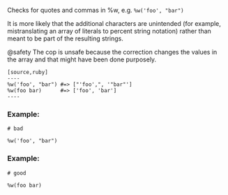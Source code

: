 Checks for quotes and commas in %w, e.g. `%w('foo', "bar")`

It is more likely that the additional characters are unintended (for
example, mistranslating an array of literals to percent string notation)
rather than meant to be part of the resulting strings.

@safety
    The cop is unsafe because the correction changes the values in the array
    and that might have been done purposely.

    [source,ruby]
    ----
    %w('foo', "bar") #=> ["'foo',", '"bar"']
    %w(foo bar)      #=> ['foo', 'bar']
    ----

### Example:

    # bad

    %w('foo', "bar")

### Example:

    # good

    %w(foo bar)